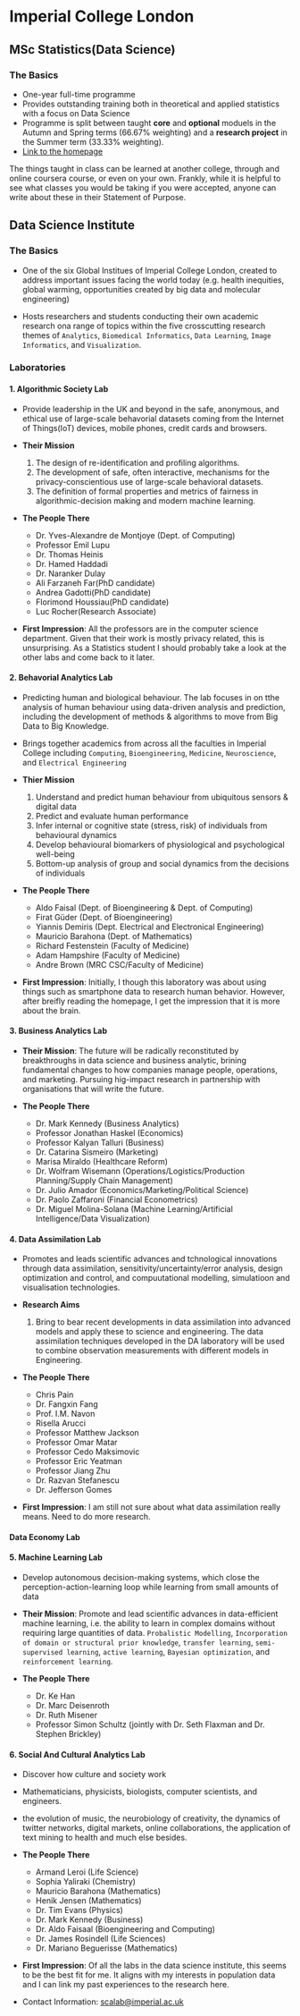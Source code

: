 # Imperial College London
## MSc Statistics(Data Science)
### The Basics
* One-year full-time programme
* Provides outstanding training both in theoretical and applied statistics with a focus on Data Science
* Programme is split between taught **core** and **optional** moduels in the Autumn and Spring terms (66.67% weighting) and a **research project** in the Summer term (33.33% weighting).
* [Link to the homepage](https://www.imperial.ac.uk/mathematics/postgraduate/msc/statistics/prospective/msc-statistics-data-science/)

The things taught in class can be learned at another college, through and online coursera course, or even on your own. Frankly, while it is helpful to see what classes you would be taking if you were accepted, anyone can write about these in their Statement of Purpose. 

## Data Science Institute
### The Basics
* One of the six Global Institues of Imperial College London, created to address important issues facing the world today (e.g. health inequities, global warming, opportunities created by big data and molecular engineering)

* Hosts researchers and students conducting their own academic research ona range of topics within the five crosscutting research themes of `Analytics`, `Biomedical Informatics`, `Data Learning`, `Image Informatics`, and `Visualization`. 

### Laboratories
#### 1. Algorithmic Society Lab
* Provide leadership in the UK and beyond in the safe, anonymous, and ethical use of large-scale behavorial datasets coming from the Internet of Things(IoT) devices, mobile phones, credit cards and browsers. 

* **Their Mission** <ol>
    <li>The design of re-identification and profiling algorithms.
    <li>The development of safe, often interactive, mechanisms for the privacy-conscientious use of large-scale behavioral datasets.
    <li>The definition of formal properties and metrics of fairness in algorithmic-decision making and modern machine learning.
  </ol>

* **The People There** <ul>
    <li>Dr. Yves-Alexandre de Montjoye (Dept. of Computing)
    <li>Professor Emil Lupu
    <li>Dr. Thomas Heinis
    <li>Dr. Hamed Haddadi
    <li>Dr. Naranker Dulay
    <li>Ali Farzaneh Far(PhD candidate)
    <li>Andrea Gadotti(PhD candidate)
    <li>Florimond Houssiau(PhD candidate)
    <li>Luc Rocher(Research Associate)
  </ul>

* **First Impression**: All the professors are in the computer science department. Given that their work is mostly privacy related, this is unsurprising. As a Statistics student I should probably take a look at the other labs and come back to it later.

#### 2. Behavorial Analytics Lab
* Predicting human and biological behaviour. The lab focuses in on tthe analysis of human behaviour using data-driven analysis and prediction, including the development of methods & algorithms to move from Big Data to Big Knowledge.

* Brings together academics from across all the faculties in Imperial College including `Computing`, `Bioengineering`, `Medicine`, `Neuroscience`, and `Electrical Engineering`

* **Thier Mission** 
  <ol>
    <li>Understand and predict human behaviour from ubiquitous sensors & digital data
    <li>Predict and evaluate human performance
    <li>Infer internal or cognitive state (stress, risk) of individuals from behavioural dynamics
    <li>Develop behavioural biomarkers of physiological and psychological well-being
    <li>Bottom-up analysis of group and social dynamics from the decisions of individuals
  </ol>

* **The People There** <ul>
    <li>Aldo Faisal (Dept. of Bioengineering & Dept. of Computing)
    <li>Firat Güder (Dept. of Bioengineering)
    <li>Yiannis Demiris (Dept. Electrical and Electronical Engineering)
    <li>Mauricio Barahona (Dept. of Mathematics)
    <li>Richard Festenstein (Faculty of Medicine)
    <li>Adam Hampshire (Faculty of Medicine)
    <li>Andre Brown (MRC CSC/Faculty of Medicine)
  </ul>

* **First Impression**: Initially, I though this laboratory was about using things such as smartphone data to research human behavior. However, after breifly reading the homepage, I get the impression that it is more about the brain. 

#### 3. Business Analytics Lab
* **Their Mission**: The future will be radically reconstituted by breakthroughs in data science and business analytic, brining fundamental changes to how companies manage people, operations, and marketing. Pursuing hig-impact research in partnership with organisations that will write the future.

* **The People There** <ul>
    <li>Dr. Mark Kennedy (Business Analytics)
    <li>Professor Jonathan Haskel (Economics)
    <li>Professor Kalyan Talluri (Business)
    <li>Dr. Catarina Sismeiro (Marketing)
    <li>Marisa Miraldo (Healthcare Reform)
    <li>Dr. Wolfram Wisemann (Operations/Logistics/Production Planning/Supply Chain Management)
    <li>Dr. Julio Amador (Economics/Marketing/Political Science)
    <li>Dr. Paolo Zaffaroni (Financial Econometrics)
    <li>Dr. Miguel Molina-Solana (Machine Learning/Artificial Intelligence/Data Visualization)
  </ul>

#### 4. Data Assimilation Lab
* Promotes and leads scientific advances and tchnological innovations through data assimilation, sensitivity/uncertainty/error analysis, design optimization and control, and compuutational modelling, simulatioon and visualisation technologies. 

* **Research Aims** <ol>
    <li>Bring to bear recent developments in data assimilation into advanced models and apply these to science and engineering. The data assimilation techniques developed in the DA laboratory will be used to combine observation measurements with different models in Engineering.</li>
    </ol>

* **The People There** <ul>
    <li>Chris Pain
    <li>Dr. Fangxin Fang
    <li>Prof. I.M. Navon
    <li>Risella Arucci
    <li>Professor Matthew Jackson
    <li>Professor Omar Matar
    <li>Professor Cedo Maksimovic
    <li>Professor Eric Yeatman
    <li>Professor Jiang Zhu
    <li>Dr. Razvan Stefanescu
    <li>Dr. Jefferson Gomes
  </ul>

* **First Impression**: I am still not sure about what data assimilation really means. Need to do more research.

#### Data Economy Lab

#### 5. Machine Learning Lab
* Develop autonomous decision-making systems, which close the perception-action-learning loop while learning from small amounts of data

* **Their Mission**: Promote and lead scientific advances in data-efficient machine learning, i.e. the ability to learn in complex domains without requiring large quantities of data. `Probalistic Modelling`, `Incorporation of domain or structural prior knowledge`, `transfer learning`, `semi-supervised learning`, `active learning`, `Bayesian optimization`, and `reinforcement learning`.

* **The People There** <ul>
    <li>Dr. Ke Han
    <li>Dr. Marc Deisenroth
    <li>Dr. Ruth Misener
    <li>Professor Simon Schultz (jointly with Dr. Seth Flaxman and Dr. Stephen Brickley)
  </ul>

#### 6. Social And Cultural Analytics Lab
* Discover how culture and society work
* Mathematicians, physicists, biologists, computer scientists, and engineers.
* the evolution of music, the neurobiology of creativity, the dynamics of twitter networks, digital markets, online collaborations, the application of text mining to health and much else besides.

* **The People There** <ul>
    <li>Armand Leroi (Life Science)
    <li>Sophia Yaliraki (Chemistry)
    <li>Mauricio Barahona (Mathematics)
    <li>Henik Jensen (Mathematics)
    <li>Dr. Tim Evans (Physics)
    <li>Dr. Mark Kennedy (Business)
    <li>Dr. Aldo Faisaal (Bioengineering and Computing)
    <li>Dr. James Rosindell (Life Sciences)
    <li>Dr. Mariano Beguerisse (Mathematics)
  </ul>

* **First Impression**: Of all the labs in the data science institute, this seems to be the best fit for me. It aligns with my interests in population data and I can link my past experiences to the research here.

* Contact Information: scalab@imperial.ac.uk